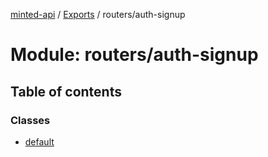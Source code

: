 [minted-api](../README.md) / [Exports](../modules.md) / routers/auth-signup

# Module: routers/auth-signup

## Table of contents

### Classes

- [default](../classes/routers_auth_signup.default.md)
